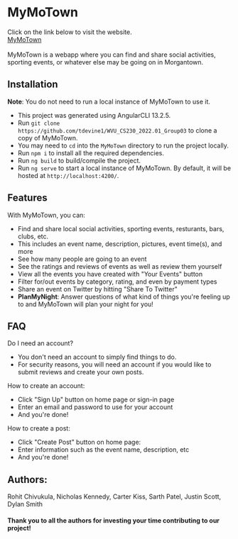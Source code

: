 # **MyMoTown**
Click on the link below to visit the website.
<br>
[MyMoTown](https://my-motown-app.web.app/home)
<br>
<br>
MyMoTown is a webapp where you can find and share social activities, sporting events, or whatever else may be going on in Morgantown.

## **Installation**
**Note**: You do not need to run a local instance of MyMoTown to use it. 
- This project was generated using AngularCLI 13.2.5.
- Run `git clone https://github.com/tdevine1/WVU_CS230_2022.01_Group03` to clone a copy of MyMoTown.
- You may need to `cd` into the `MyMoTown` directory to run the project locally.
- Run `npm i` to install all the required dependencies.
- Run `ng build` to build/compile the project.
- Run `ng serve` to start a local instance of MyMoTown. By default, it will be hosted at `http://localhost:4200/`.

## **Features**
With MyMoTown, you can:
- Find and share local social activities, sporting events, resturants, bars, clubs, etc.
- This includes an event name, description, pictures, event time(s), and more
- See how many people are going to an event
- See the ratings and reviews of events as well as review them yourself
- View all the events you have created with "Your Events" button
- Filter for/out events by category, rating, and even by payment types
- Share an event on Twitter by hitting "Share To Twitter"
- **PlanMyNight**: Answer questions of what kind of things you're feeling up to and MyMoTown will plan your night for you!

## **FAQ**

Do I need an account?
- You don't need an account to simply find things to do.
- For security reasons, you will need an account if you would like to submit reviews and create your own posts.

How to create an account:
- Click "Sign Up" button on home page or sign-in page
- Enter an email and password to use for your account
- And you're done!

How to create a post:
- Click "Create Post" button on home page:
- Enter information such as the event name, description, etc
- And you're done!

## **Authors:**
Rohit Chivukula, Nicholas Kennedy, Carter Kiss, Sarth Patel, Justin Scott, Dylan Smith



#### Thank you to all the authors for investing your time contributing to our project! 
